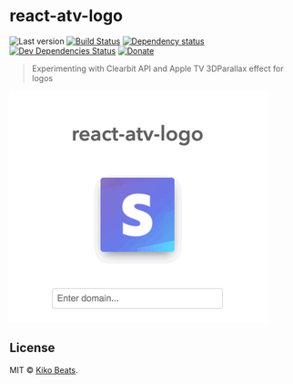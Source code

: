 # react-atv-logo

![Last version](https://img.shields.io/github/tag/Kikobeats/react-atv-logo.svg?style=flat-square)
[![Build Status](http://img.shields.io/travis/Kikobeats/react-atv-logo/master.svg?style=flat-square)](https://travis-ci.org/Kikobeats/react-atv-logo)
[![Dependency status](http://img.shields.io/david/Kikobeats/react-atv-logo.svg?style=flat-square)](https://david-dm.org/Kikobeats/react-atv-logo)
[![Dev Dependencies Status](http://img.shields.io/david/dev/Kikobeats/react-atv-logo.svg?style=flat-square)](https://david-dm.org/Kikobeats/react-atv-logo#info=devDependencies)
[![Donate](https://img.shields.io/badge/donate-paypal-blue.svg?style=flat-square)](https://paypal.me/kikobeats)
> Experimenting with Clearbit API and Apple TV 3DParallax effect for logos

![](demo.gif)

## License

MIT © [Kiko Beats](https://github.com/kikobeats).
